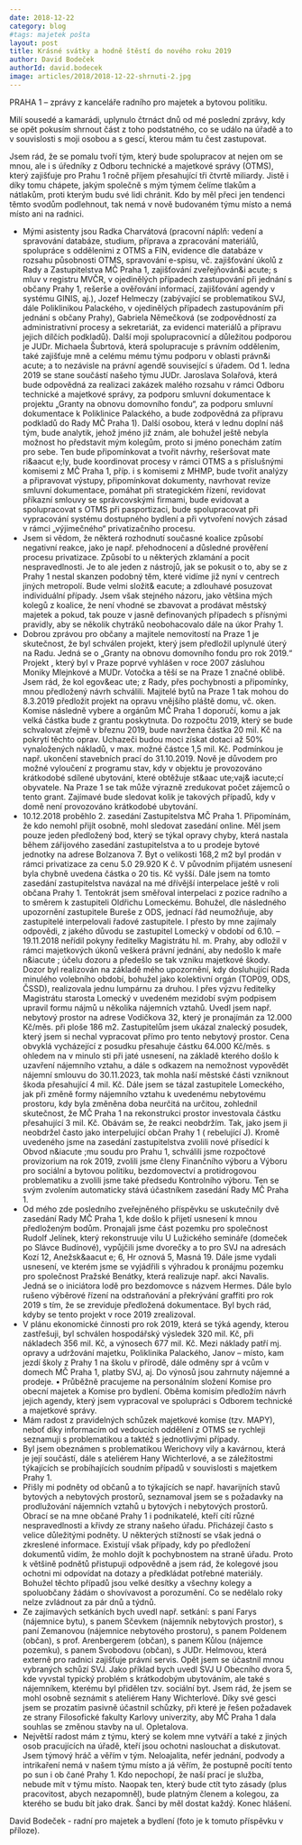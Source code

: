 ```yaml
---
date: 2018-12-22
category: blog
#tags: majetek pošta
layout: post
title: Krásné svátky a hodně štěstí do nového roku 2019
author: David Bodeček
authorId: david.bodecek
image: articles/2018/2018-12-22-shrnuti-2.jpg
---
```


PRAHA 1 – zprávy z kanceláře radního pro majetek a bytovou politiku.

Milí sousedé a kamarádi, uplynulo čtrnáct dnů od mé poslední zprávy, kdy se opět pokusím shrnout část z toho podstatného, co se událo na úřadě a to v souvislosti s moji osobou a s gescí, kterou mám tu čest zastupovat.

Jsem rád, že se pomalu tvoří tým, který bude spolupracov at nejen om se mnou, ale i s úředníky z Odboru technické a majetkové správy (OTMS), který zajišťuje pro Prahu 1 ročně příjem přesahující tři čtvrtě miliardy. Jistě i díky tomu chápete, jakým společně s mým týmem čelíme tlakům a nátlakům, proti kterým budu své lidi chránit. Kdo by měl přeci jen tendenci těmto svodům podlehnout, tak nemá v nově budovaném týmu místo a nemá místo ani na radnici.

- Mými asistenty jsou Radka Charvátová (pracovní náplň: vedení a spravování databáze, studium, příprava a zpracování materiálů, spolupráce s odděleními z OTMS a FIN, evidence dle databáze v rozsahu působnosti OTMS, spravování e-spisu, vč. zajišťování úkolů z Rady a Zastupitelstva MČ Praha 1, zajišťování zveřejňován&i acute; s mluv v registru MVČR, v ojedinělých případech zastupování při jednání s občany Prahy 1, rešerše a ověřování informací, zajišťování agendy v systému GINIS, aj.), Jozef Helmeczy (zabývající se problematikou SVJ, dále Poliklinikou Palackého, v ojedinělých případech zastupováním při jednání s občany Prahy), Gabriela Němečková (se zodpovědností za administrativní procesy a sekretariát, za evidenci materiálů a přípravu jejich dílčích podkladů). Další moji spolupracovnicí a důležitou podporou je JUDr. Michaela Šubrtová, která spolupracuje s právním oddělením, také zajišťuje mně a celému mému týmu podporu v oblasti právn&i acute; a to nezávisle na právní agendě související s úřadem. Od 1. ledna 2019 se stane součástí našeho týmu JUDr. Jaroslava Solařová, která bude odpovědná za realizaci zakázek malého rozsahu v rámci Odboru technické a majetkové správy, za podporu smluvní dokumentace k projektu „Granty na obnovu domovního fondu“, za podporu smluvní dokumentace k Poliklinice Palackého, a bude zodpovědná za přípravu podkladů do Rady MČ Praha 1). Další osobou, která v lednu doplní náš tým, bude analytik, jehož jméno již znám, ale bohužel ještě nebyla možnost ho představit mým kolegům, proto si jméno ponechám zatím pro sebe. Ten bude připomínkovat a tvořit návrhy, rešeršovat mate ri&aacut e;ly, bude koordinovat procesy v rámci OTMS a s příslušnými komisemi z MČ Praha 1, příp. i s komisemi z MHMP, bude tvořit analýzy a připravovat výstupy, připomínkovat dokumenty, navrhovat revize smluvní dokumentace, pomáhat při strategickém řízení, revidovat příkazní smlouvy se správcovskými firmami, bude evidovat a spolupracovat s OTMS při pasportizaci, bude spolupracovat při vypracování systému dostupného bydlení a při vytvoření nových zásad v rámci „výjimečného“ privatizačního procesu.
- Jsem si vědom, že některá rozhodnutí současné koalice způsobí negativní reakce, jako je např. přehodnocení a důsledné prověření procesu privatizace. Způsobí to u některých zklamání a pocit nespravedlnosti. Je to ale jeden z nástrojů, jak se pokusit o to, aby se z Prahy 1 nestal skanzen podobný těm, které vidíme již nyní v centrech jiných metropolí. Bude velmi složit& eacute; a zdlouhavé posuzovat individuální případy. Jsem však stejného názoru, jako většina mých kolegů z koalice, že není vhodné se zbavovat a prodávat městský majetek a pokud, tak pouze v jasně definovaných případech s přísnými pravidly, aby se několik chytráků neobohacovalo dále na úkor Prahy 1.
- Dobrou zprávou pro občany a majitele nemovitostí na Praze 1 je skutečnost, že byl schválen projekt, který jsem předložil uplynulé úterý na Radu. Jedná se o „Granty na obnovu domovního fondu pro rok 2019.“ Projekt , který byl v Praze poprvé vyhlášen v roce 2007 zásluhou Moniky Mlejnkové a MUDr. Votočka a těší se na Praze 1 značné oblibě. Jsem rád, že kol egov&eac ute; z Rady, přes pochybnosti a připomínky, mnou předložený návrh schválili. Majitelé bytů na Praze 1 tak mohou do 8.3.2019 předložit projekt na opravu vnějšího pláště domu, vč. oken. Komise následně vybere a orgánům MČ Praha 1 doporučí, komu a jak velká částka bude z grantu poskytnuta. Do rozpočtu 2019, který se bude schvalovat zřejmě v březnu 2019, bude navržena částka 20 mil. Kč na pokrytí těchto oprav. Uchazeči budou moci získat dotaci až 50% vynaložených nákladů, v max. možné částce 1,5 mil. Kč. Podmínkou je např. ukončení stavebních prací do 31.10.2019. Nově je důvodem pro možné vyloučení z programu stav, kdy v objektu je provozováno krátkodobé sdílené ubytování, které obtěžuje st&aac ute;vaj& iacute;cí obyvatele. Na Praze 1 se tak může výrazně zredukovat počet zájemců o tento grant. Zajímavé bude sledovat kolik je takových případů, kdy v domě není provozováno krátkodobé ubytování.
- 10.12.2018 proběhlo 2. zasedání Zastupitelstva MČ Praha 1. Připomínám, že kdo nemohl přijít osobně, mohl sledovat zasedání online. Měl jsem pouze jeden předložený bod, který se týkal opravy chyby, která nastala během zářijového zasedání zastupitelstva a to u prodeje bytové jednotky na adrese Bolzanova 7. Byt o velikosti 168,2 m2 byl prodán v rámci privatizace za cenu 5.0 29.920 K č. V původním přijatém usnesení byla chybně uvedena částka o 20 tis. Kč vyšší. Dále jsem na tomto zasedání zastupitelstva navázal na mé dřívější interpelace ještě v roli občana Prahy 1. Tentokrát jsem směřoval interpelaci z pozice radního a to směrem k zastupiteli Oldřichu Lomeckému. Bohužel, dle následného upozornění zastupitele Bureše z ODS, jednací řád neumožňuje, aby zastupitelé interpelovali řadové zastupitele. I přesto by mne zajímaly odpovědi, z jakého důvodu se zastupitel Lomecký v období od 6.10. – 19.11.2018 neřídil pokyny ředitelky Magistrátu hl. m. Prahy, aby odložil v rámci majetkových úkonů veškerá právní jednání, aby nedošlo k maře n&iacute ; účelu dozoru a předešlo se tak vzniku majetkové škody. Dozor byl realizován na základě mého upozornění, kdy dosluhující Rada minulého volebního období, bohužel jako kolektivní orgán (TOP09, ODS, ČSSD), realizovala jednu lumpárnu za druhou. I přes výzvu ředitelky Magistrátu starosta Lomecký v uvedeném mezidobí svým podpisem upravil formu nájmů u několika nájemních vztahů. Uvedl jsem např. nebytový prostor na adrese Vodičkova 32, který je pronajímán za 12.000 Kč/měs. při ploše 186 m2. Zastupitelům jsem ukázal znalecký posudek, který jsem si nechal vypracovat přímo pro tento nebytový prostor. Cena obvyklá vycházející z posudku přesahuje částku 64.000 Kč/měs. s ohledem na v minulo sti při jaté usnesení, na základě kterého došlo k uzavření nájemního vztahu, a dále s odkazem na nemožnost vypovědět nájemní smlouvu do 30.11.2023, tak mohla naší městské části vzniknout škoda přesahující 4 mil. Kč. Dále jsem se tázal zastupitele Lomeckého, jak při změně formy nájemního vztahu k uvedenému nebytovému prostoru, kdy byla změněna doba neurčitá na určitou, zohlednil skutečnost, že MČ Praha 1 na rekonstrukci prostor investovala částku přesahující 3 mil. Kč. Obávám se, že reakci neobdržím. Tak, jako jsem ji neobdržel často jako interpelující občan Prahy 1 ( rebelující J). Kromě uvedeného jsme na zasedání zastupitelstva zvolili nové přísedící k 
Obvod n&iacute ;mu soudu pro Prahu 1, schválili jsme rozpočtové provizorium na rok 2019, zvolili jsme členy Finančního výboru a Výboru pro sociální a bytovou politiku, bezdomovectví a protidrogovou problematiku a zvolili jsme také předsedu Kontrolního výboru. Ten se svým zvolením automaticky stává účastníkem zasedání Rady MČ Praha 1.
- Od mého zde posledního zveřejněného příspěvku se uskutečnily dvě zasedání Rady MČ Praha 1, kde došlo k přijetí usnesení k mnou předloženým bodům. Pronajali jsme část pozemku pro společnost Rudolf Jelínek, který rekonstruuje vilu U Lužického semináře (domeček po Slávce Budínové), vypůjčili jsme dvorečky a to pro SVJ na adresách Kozí 12, Anežsk&aacut e; 6, Hr oznová 5, Masná 19. Dále jsme vydali usnesení, ve kterém jsme se vyjádřili s výhradou k pronájmu pozemku pro společnost Pražské Benátky, která realizuje např. akci Navalis. Jedná se o iniciátora lodě pro bezdomovce s názvem Hermes. Dále bylo rušeno výběrové řízení na odstraňování a překrývání graffiti pro rok 2019 s tím, že se zreviduje předložená dokumentace. Byl bych rád, kdyby se tento projekt v roce 2019 zrealizoval.
- V plánu ekonomické činnosti pro rok 2019, která se týká agendy, kterou zastřešuji, byl schválen hospodářský výsledek 320 mil. Kč, při nákladech 356 mil. Kč, a výnosech 677 mil. Kč. Mezi náklady patří mj. opravy a udržování majetku, Poliklinika Palackého, Janov – místo, kam jezdí školy z Prahy 1 na školu v přírodě, dále odměny spr á vcům v domech MČ Praha 1, platby SVJ, aj. Do výnosů jsou zahrnuty nájemné a prodeje.
• Průběžně pracujeme na personálním složení Komise pro obecní majetek a Komise pro bydlení. Oběma komisím předložím návrh jejich agendy, který jsem vypracoval ve spolupráci s Odborem technické a majetkové správy.
- Mám radost z pravidelných schůzek majetkové komise (tzv. MAPY), neboť díky informacím od vedoucích oddělení z OTMS se rychleji seznamuji s problematikou a taktéž s jednotlivými případy.
- Byl jsem obeznámen s problematikou Werichovy vily a kavárnou, která je její součástí, dále s ateliérem Hany Wichterlové, a se záležitostmi týkajících se probíhajících soudním případů v souvislosti s majetkem Prahy 1.
- Přišly mi podněty od občanů a to týkajících se např. havarijních stavů bytových a nebytových prostorů, seznamoval jsem se s požadavky na prodlužování nájemních vztahů u bytových i nebytových prostorů. Obrací se na mne občané Prahy 1 i podnikatelé, kteří cítí různé nespravedlnosti a křivdy ze strany našeho úřadu. Přicházejí často s velice důležitými podněty. U některých stížností se však jedná o zkreslené informace. Existují však případy, kdy po předložení dokumentů vidím, že mohlo dojít k pochybnostem na straně úřadu. Proto k většině podnětů přistupuji odpovědně a jsem rád, že kolegové jsou ochotni mi odpovídat na dotazy a předkládat potřebné materiály. Bohužel těchto případů jsou velké desítky a všechny kolegy a spoluobčany žádám o shovívavost a porozumění. Co se nedělalo roky nelze zvládnout za pár dnů a týdnů.
- Ze zajímavých setkáních bych uvedl např. setkání: s paní Farys (nájemnice bytu), s panem Sčevkem (nájemník nebytových prostor), s paní Zemanovou (nájemnice nebytového prostoru), s panem Poldenem (občan), s prof. Arenbergerem (občan), s panem Kůlou (nájemce pozemku), s panem Svobodovu (občan), s JUDr. Helmovou, která externě pro radnici zajišťuje právní servis. Opět jsem se účastnil mnou vybraných schůzí SVJ. Jako příklad bych uvedl SVJ U Obecního dvora 5, kde vyvstal typický problém s krátkodobým ubytováním, ale také s nájemníkem, kterému byl přidělen tzv. sociální byt. Jsem rád, že jsem se mohl osobně seznámit s ateliérem Hany Wichterlové. Díky své gesci jsem se prozatím pasivně účastnil schůzky, při které je řešen požadavek ze strany Filosofické fakulty Karlovy univerzity, aby MČ Praha 1 dala souhlas se změnou stavby na ul. Opletalova.
- Největší radost mám z týmu, který se kolem mne vytváří a také z jiných osob pracujících na úřadě, kteří jsou ochotni naslouchat a diskutovat. Jsem týmový hráč a věřím v tým. Neloajalita, nefér jednání, podvody a intrikaření nemá v našem týmu místo a já věřím, že postupně pocítí tento po sun i ob čané Prahy 1. Kdo nepochopí, že naší prací je služba, nebude mít v týmu místo. Naopak ten, který bude ctít tyto zásady (plus pracovitost, abych nezapomněl), bude platným členem a kolegou, za kterého se budu bít jako drak. Šanci by měl dostat každý.
Konec hlášení.

David Bodeček - radní pro majetek a bydlení (foto je k tomuto příspěvku v příloze).